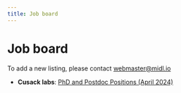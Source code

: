 ```yaml
---
title: Job board
---
```

# Job board

To add a new listing, please contact [webmaster@midl.io](mailto:webmaster@midl.io)

* **Cusack labs**: [PhD and Postdoc Positions (April 2024)](https://www.cusacklab.org/vacancies.html)